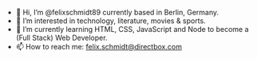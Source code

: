 - 👋 Hi, I’m @felixschmidt89 currently based in Berlin, Germany.
- 👀 I’m interested in technology, literature, movies & sports.
- 🌱 I’m currently learning HTML, CSS, JavaScript and Node to become a (Full Stack) Web Developer.
- 📫 How to reach me: felix.schmidt@directbox.com
